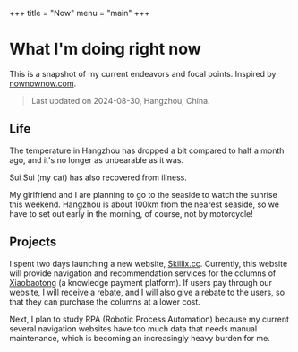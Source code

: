 +++
title = "Now"
menu = "main"
+++

# What I'm doing right now

This is a snapshot of my current endeavors and focal points. Inspired by [nownownow.com](https://nownownow.com/about).

> Last updated on 2024-08-30, Hangzhou, China.

## Life

The temperature in Hangzhou has dropped a bit compared to half a month ago, and it's no longer as unbearable as it was.

Sui Sui (my cat) has also recovered from illness.

My girlfriend and I are planning to go to the seaside to watch the sunrise this weekend. Hangzhou is about 100km from the nearest seaside, so we have to set out early in the morning, of course, not by motorcycle!

## Projects

I spent two days launching a new website, [Skillix.cc](https://skillix.cc/). Currently, this website will provide navigation and recommendation services for the columns of [Xiaobaotong](https://xiaobot.net/) (a knowledge payment platform). If users pay through our website, I will receive a rebate, and I will also give a rebate to the users, so that they can purchase the columns at a lower cost.

Next, I plan to study RPA (Robotic Process Automation) because my current several navigation websites have too much data that needs manual maintenance, which is becoming an increasingly heavy burden for me.